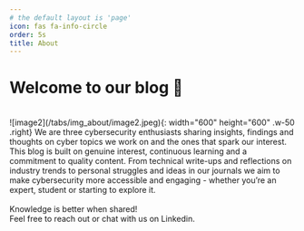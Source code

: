 ```yaml
---
# the default layout is 'page'
icon: fas fa-info-circle
order: 5s
title: About
---
```


# **Welcome to our blog** :pencil:
<br>
![image2](/tabs/img_about/image2.jpeg){: width="600" height="600" .w-50 .right}
We are three cybersecurity enthusiasts sharing insights, findings and thoughts on cyber topics we work on and the ones that spark our interest. This blog is built on genuine interest, continuous learning and a commitment to quality content. From technical write-ups and reflections on industry trends to personal struggles and ideas in our journals we aim to make cybersecurity more accessible and engaging - whether you’re an expert, student or starting to explore it.
<br>
<br>
Knowledge is better when shared!
<br>
Feel free to reach out or chat with us on Linkedin.


